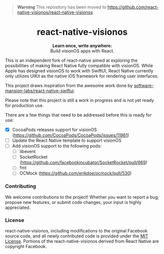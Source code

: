 > **Warning**
> This repository has been moved to https://github.com/react-native-visionos/react-native-visionos

<h1 align="center"> react-native-visionos </h1>

<p align="center">
  <strong>Learn once, write anywhere:</strong><br>
  Build visionOS apps with React.
</p>

This is an independent fork of react-native aimed at exploring the possibilities of making React Native fully compatible with visionOS. While Apple has designed visionOS to work with SwiftUI, React Native currently only utilizes UIKit as the native iOS framework for rendering user interfaces.

This project draws inspiration from the awesome work done by [software-mansion-labs/react-native-swiftui](https://github.com/software-mansion-labs/react-native-swiftui
).

Please note that this project is still a work in progress and is not yet ready for production use.

There are a few things that need to be addressed before this is ready for use:

- [x] CocoaPods releases support for visionOS (https://github.com/CocoaPods/CocoaPods/issues/11961)
- [ ] Update the React Native template to support visionOS
- [ ] Add visionOS support to the following pods:
  - [ ] libevent
  - [ ] SocketRocket (https://github.com/facebookincubator/SocketRocket/pull/669)
  - [ ] fmt
  - [ ] OCMock (https://github.com/erikdoe/ocmock/pull/530)

### Contributing

We welcome contributions to the project! Whether you want to report a bug, propose new features, or submit code changes, your input is highly appreciated.

### License

react-native-visionos, including modifications to the original Facebook source code, and all newly contributed code is provided under the [MIT License](LICENSE). Portions of the react-native-visionos derived from React Native are copyright Facebook.
